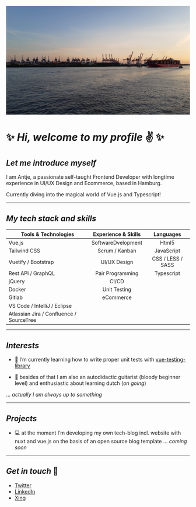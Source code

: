 ![Header](readme_header_hafen.jpg "Header")
#  &#10024; _Hi, welcome to my profile_  &#9996; &#10024;

## _Let me introduce myself_


I am Antje, a passionate self-taught Frontend Developer with longtime experience in UI/UX Design and Ecommerce, based in Hamburg. 

Currently diving into the magical world of Vue.js and Typescript!


---

<!--
## _Working experience_

---
-->
## _My tech stack and skills_


| Tools & Technologies        | Experience & Skills           | Languages      |
| ------------- |:-------------:| :---------:|
| Vue.js     | SoftwareDvelopment  | Html5 |
| Tailwind CSS      | Scrum / Kanban      |   JavaScript |
| Vuetify / Bootstrap | UI/UX Design      |    CSS / LESS / SASS |
| Rest API / GraphQL | Pair Programming      |    Typescript |
| jQuery | CI/CD      |   |
| Docker | Unit Testing      |   |
| Gitlab | eCommerce      |   |
|VS Code / IntelliJ / Eclipse |    |   |
|Atlassian Jira / Confluence / SourceTree |    |   |



---

## _Interests_

- &#128025; I’m currently learning how to write proper unit tests with [vue-testing-library][4] 

- &#127928; besides of that I am also an autodidactic guitarist (bloody beginner level) and enthusiastic about learning dutch (_on going_)

 

... _actually I am always up to something_

---


## _Projects_

- &#128187; at the moment I’m developing my own tech-blog incl. website with nuxt and vue.js on the basis of an open source blog template ... _coming soon_

---
## _Get in touch_ &#127919;



- [Twitter][1]
- [LinkedIn][2] 
- [Xing][3] 



<!-- Links to your social media accounts -->

[1]: https://twitter.com/Martin_Heinz_
[2]: https://www.linkedin.com/in/antje-sommer
[3]: https://www.xing.com/profile/Antje_Sommer9/cv
[4]: https://testing-library.com/docs/vue-testing-library/intro/
 
 
<!--
**SommerAntje/SommerAntje** is a ✨ _special_ ✨ repository because its `README.md` (this file) appears on your GitHub profile.

Here are some ideas to get you started:

- 🔭 I’m currently working on ...
- 🌱 I’m currently learning ...
- 👯 I’m looking to collaborate on ...
- 🤔 I’m looking for help with ...
- 💬 Ask me about ...
- 📫 How to reach me: ...
- 😄 Pronouns: ...
- ⚡ Fun fact: ...
-->
<!--img src="readme_header_hafen.jpg " height="350px"-->

